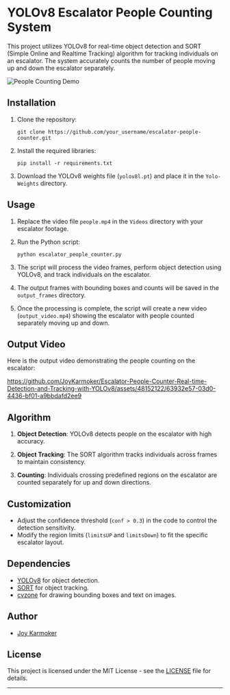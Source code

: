 # YOLOv8 Escalator People Counting System

This project utilizes YOLOv8 for real-time object detection and SORT (Simple Online and Realtime Tracking) algorithm for tracking individuals on an escalator. The system accurately counts the number of people moving up and down the escalator separately.

![People Counting Demo](demo.gif)


## Installation

1. Clone the repository:

    ```
    git clone https://github.com/your_username/escalator-people-counter.git
    ```

2. Install the required libraries:

    ```
    pip install -r requirements.txt
    ```

3. Download the YOLOv8 weights file (`yolov8l.pt`) and place it in the `Yolo-Weights` directory.

## Usage

1. Replace the video file `people.mp4` in the `Videos` directory with your escalator footage.

2. Run the Python script:

    ```
    python escalator_people_counter.py
    ```

3. The script will process the video frames, perform object detection using YOLOv8, and track individuals on the escalator.

4. The output frames with bounding boxes and counts will be saved in the `output_frames` directory.

5. Once the processing is complete, the script will create a new video (`output_video.mp4`) showing the escalator with people counted separately moving up and down.

## Output Video

Here is the output video demonstrating the people counting on the escalator:



https://github.com/JoyKarmoker/Escalator-People-Counter-Real-time-Detection-and-Tracking-with-YOLOv8/assets/48152122/63932e57-03d0-4436-bf01-a9bbdafd2ee9



## Algorithm

1. **Object Detection**: YOLOv8 detects people on the escalator with high accuracy.

2. **Object Tracking**: The SORT algorithm tracks individuals across frames to maintain consistency.

3. **Counting**: Individuals crossing predefined regions on the escalator are counted separately for up and down directions.

## Customization

- Adjust the confidence threshold (`conf > 0.3`) in the code to control the detection sensitivity.
- Modify the region limits (`limitsUP` and `limitsDown`) to fit the specific escalator layout.

## Dependencies

- [YOLOv8](https://github.com/ultralytics/yolov5) for object detection.
- [SORT](https://github.com/abewley/sort) for object tracking.
- [cvzone](https://github.com/cvzone/cvzone) for drawing bounding boxes and text on images.

## Author

- [Joy Karmoker](https://github.com/JoyKarmoker)

## License

This project is licensed under the MIT License - see the [LICENSE](LICENSE) file for details.

---

